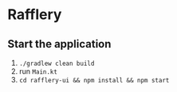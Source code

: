 # Rafflery

## Start the application

1. `./gradlew clean build`
2. run `Main.kt`
3. `cd rafflery-ui && npm install && npm start`
